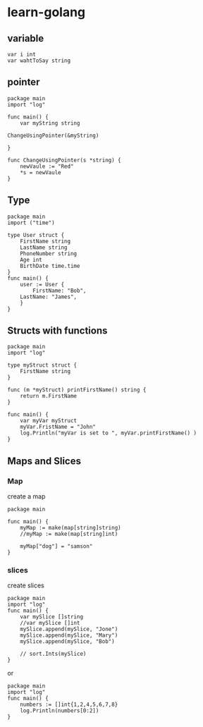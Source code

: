 # learn-golang

## variable

```golang
var i int
var wahtToSay string
```

## pointer
```golang
package main
import "log"

func main() {
	var myString string

ChangeUsingPointer(&myString)

}

func ChangeUsingPointer(s *string) {
	newVaule := "Red"
	*s = newVaule
}
```

## Type

```golang
package main
import ("time")

type User struct {
    FirstName string
    LastName string
    PhoneNumber string
    Age int
    BirthDate time.time
}
func main() {
    user := User {
        FirstName: "Bob",
	LastName: "James",
    }
}
```

## Structs with functions

```golang
package main
import "log"

type myStruct struct {
    FirstName string
}

func (m *myStruct) printFirstName() string {
    return m.FirstName
}

func main() {
    var myVar myStruct
    myVar.FristName = "John"
    log.Println("myVar is set to ", myVar.printFirstName() )
}

```

## Maps and Slices

### Map

create a map
```golang
package main

func main() {
    myMap := make(map[string]string)
    //myMap := make(map[string]int)
    
    myMap["dog"] = "samson"
}
```

### slices

create slices
```golang
package main
import "log"
func main() {
    var mySlice []string
    //var mySlice []int
    mySlice.append(mySlice, "Jone")
    mySlice.append(mySlice, "Mary")
    mySlice.append(mySlice, "Bob")
    
    // sort.Ints(mySlice)
}
```
or 
```golang
package main
import "log"
func main() {
    numbers := []int{1,2,4,5,6,7,8}
    log.Println(numbers[0:2])
}
```

